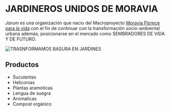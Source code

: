 # JARDINEROS UNIDOS DE MORAVIA

_Jarum_ es una organización que nacio del Macroproyecto [Moravia Florece  para la vida](https://www.youtube.com/watch?v=bh5wj2Sx21k) con el fin de continuar con la transformación socio-ambiental urbana además, posicionarse en el mercado como SEMBRADORES DE VIDA Y DE FUTURO.

![TRASNFORMAMOS BASURA EN JARDINES](http://www.eltiempo.com/contenido///colombia/medellin/IMAGEN/IMAGEN-16456099-2.jpg)

## Productos

* Suculentas
* Heliconias
* Plantas aramoticas
* Lengua de suegra
* Aromaticas
* Compost orgánico